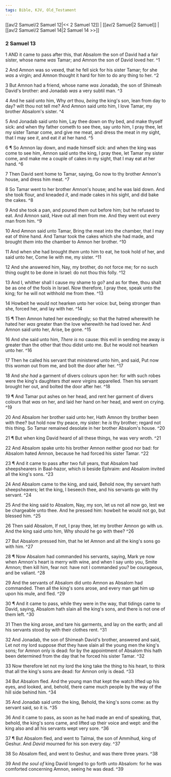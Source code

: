```yaml
---
tags: Bible, KJV, Old_Testament
---
```


[[av/2 Samuel/2 Samuel 12|<< 2 Samuel 12]] | [[av/2 Samuel|2 Samuel]] | [[av/2 Samuel/2 Samuel 14|2 Samuel 14 >>]]

### 2 Samuel 13

1 AND it came to pass after this, that Absalom the son of David had a fair sister, whose name _was_ Tamar; and Amnon the son of David loved her. ^1

2 And Amnon was so vexed, that he fell sick for his sister Tamar; for she _was_ a virgin; and Amnon thought it hard for him to do any thing to her. ^2

3 But Amnon had a friend, whose name _was_ Jonadab, the son of Shimeah David's brother: and Jonadab _was_ a very subtil man. ^3

4 And he said unto him, Why _art_ thou, _being_ the king's son, lean from day to day? wilt thou not tell me? And Amnon said unto him, I love Tamar, my brother Absalom's sister. ^4

5 And Jonadab said unto him, Lay thee down on thy bed, and make thyself sick: and when thy father cometh to see thee, say unto him, I pray thee, let my sister Tamar come, and give me meat, and dress the meat in my sight, that I may see _it_, and eat _it_ at her hand. ^5

6 ¶ So Amnon lay down, and made himself sick: and when the king was come to see him, Amnon said unto the king, I pray thee, let Tamar my sister come, and make me a couple of cakes in my sight, that I may eat at her hand. ^6

7 Then David sent home to Tamar, saying, Go now to thy brother Amnon's house, and dress him meat. ^7

8 So Tamar went to her brother Amnon's house; and he was laid down. And she took flour, and kneaded _it_, and made cakes in his sight, and did bake the cakes. ^8

9 And she took a pan, and poured _them_ out before him; but he refused to eat. And Amnon said, Have out all men from me. And they went out every man from him. ^9

10 And Amnon said unto Tamar, Bring the meat into the chamber, that I may eat of thine hand. And Tamar took the cakes which she had made, and brought _them_ into the chamber to Amnon her brother. ^10

11 And when she had brought _them_ unto him to eat, he took hold of her, and said unto her, Come lie with me, my sister. ^11

12 And she answered him, Nay, my brother, do not force me; for no such thing ought to be done in Israel: do not thou this folly. ^12

13 And I, whither shall I cause my shame to go? and as for thee, thou shalt be as one of the fools in Israel. Now therefore, I pray thee, speak unto the king; for he will not withhold me from thee. ^13

14 Howbeit he would not hearken unto her voice: but, being stronger than she, forced her, and lay with her. ^14

15 ¶ Then Amnon hated her exceedingly; so that the hatred wherewith he hated her _was_ greater than the love wherewith he had loved her. And Amnon said unto her, Arise, be gone. ^15

16 And she said unto him, _There_ _is_ no cause: this evil in sending me away _is_ greater than the other that thou didst unto me. But he would not hearken unto her. ^16

17 Then he called his servant that ministered unto him, and said, Put now this _woman_ out from me, and bolt the door after her. ^17

18 And _she_ _had_ a garment of divers colours upon her: for with such robes were the king's daughters _that_ _were_ virgins apparelled. Then his servant brought her out, and bolted the door after her. ^18

19 ¶ And Tamar put ashes on her head, and rent her garment of divers colours that _was_ on her, and laid her hand on her head, and went on crying. ^19

20 And Absalom her brother said unto her, Hath Amnon thy brother been with thee? but hold now thy peace, my sister: he _is_ thy brother; regard not this thing. So Tamar remained desolate in her brother Absalom's house. ^20

21 ¶ But when king David heard of all these things, he was very wroth. ^21

22 And Absalom spake unto his brother Amnon neither good nor bad: for Absalom hated Amnon, because he had forced his sister Tamar. ^22

23 ¶ And it came to pass after two full years, that Absalom had sheepshearers in Baal-hazor, which _is_ beside Ephraim: and Absalom invited all the king's sons. ^23

24 And Absalom came to the king, and said, Behold now, thy servant hath sheepshearers; let the king, I beseech thee, and his servants go with thy servant. ^24

25 And the king said to Absalom, Nay, my son, let us not all now go, lest we be chargeable unto thee. And he pressed him: howbeit he would not go, but blessed him. ^25

26 Then said Absalom, If not, I pray thee, let my brother Amnon go with us. And the king said unto him, Why should he go with thee? ^26

27 But Absalom pressed him, that he let Amnon and all the king's sons go with him. ^27

28 ¶ Now Absalom had commanded his servants, saying, Mark ye now when Amnon's heart is merry with wine, and when I say unto you, Smite Amnon; then kill him, fear not: have not I commanded you? be courageous, and be valiant. ^28

29 And the servants of Absalom did unto Amnon as Absalom had commanded. Then all the king's sons arose, and every man gat him up upon his mule, and fled. ^29

30 ¶ And it came to pass, while they were in the way, that tidings came to David, saying, Absalom hath slain all the king's sons, and there is not one of them left. ^30

31 Then the king arose, and tare his garments, and lay on the earth; and all his servants stood by with their clothes rent. ^31

32 And Jonadab, the son of Shimeah David's brother, answered and said, Let not my lord suppose _that_ they have slain all the young men the king's sons; for Amnon only is dead: for by the appointment of Absalom this hath been determined from the day that he forced his sister Tamar. ^32

33 Now therefore let not my lord the king take the thing to his heart, to think that all the king's sons are dead: for Amnon only is dead. ^33

34 But Absalom fled. And the young man that kept the watch lifted up his eyes, and looked, and, behold, there came much people by the way of the hill side behind him. ^34

35 And Jonadab said unto the king, Behold, the king's sons come: as thy servant said, so it is. ^35

36 And it came to pass, as soon as he had made an end of speaking, that, behold, the king's sons came, and lifted up their voice and wept: and the king also and all his servants wept very sore. ^36

37 ¶ But Absalom fled, and went to Talmai, the son of Ammihud, king of Geshur. And _David_ mourned for his son every day. ^37

38 So Absalom fled, and went to Geshur, and was there three years. ^38

39 And _the_ _soul_ _of_ king David longed to go forth unto Absalom: for he was comforted concerning Amnon, seeing he was dead. ^39
